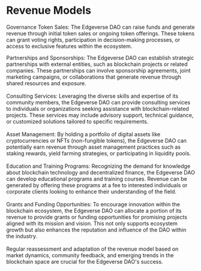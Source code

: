 # Revenue Models

Governance Token Sales: The Edgeverse DAO can raise funds and generate revenue through initial token sales or ongoing token offerings. These tokens can grant voting rights, participation in decision-making processes, or access to exclusive features within the ecosystem.

Partnerships and Sponsorships: The Edgeverse DAO can establish strategic partnerships with external entities, such as blockchain projects or related companies. These partnerships can involve sponsorship agreements, joint marketing campaigns, or collaborations that generate revenue through shared resources and exposure.\
\
Consulting Services: Leveraging the diverse skills and expertise of its community members, the Edgeverse DAO can provide consulting services to individuals or organizations seeking assistance with blockchain-related projects. These services may include advisory support, technical guidance, or customized solutions tailored to specific requirements.\
\
Asset Management: By holding a portfolio of digital assets like cryptocurrencies or NFTs (non-fungible tokens), the Edgeverse DAO can potentially earn revenue through asset management practices such as staking rewards, yield farming strategies, or participating in liquidity pools.\
\
Education and Training Programs: Recognizing the demand for knowledge about blockchain technology and decentralized finance, the Edgeverse DAO can develop educational programs and training courses. Revenue can be generated by offering these programs at a fee to interested individuals or corporate clients looking to enhance their understanding of the field.\
\
Grants and Funding Opportunities: To encourage innovation within the blockchain ecosystem, the Edgeverse DAO can allocate a portion of its revenue to provide grants or funding opportunities for promising projects aligned with its mission and vision. This not only supports ecosystem growth but also enhances the reputation and influence of the DAO within the industry.\
\
Regular reassessment and adaptation of the revenue model based on market dynamics, community feedback, and emerging trends in the blockchain space are crucial for the Edgeverse DAO's success.
